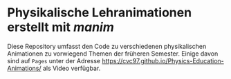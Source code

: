 # Physikalische Lehranimationen erstellt mit *manim*

Diese Repository umfasst den Code zu verschiedenen physikalischen Animationen zu vorwiegend Themen der früheren Semester. Einige davon sind auf ``Pages`` unter der Adresse https://cvc97.github.io/Physics-Education-Animations/ als Video verfügbar.

<!-- ## Numerische Lösungen physikalischer Probleme  -->